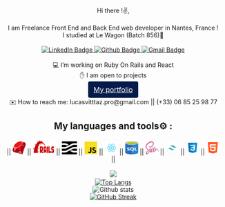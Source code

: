 <div align="center">
  Hi there !✌️, <br><br>
  I am Freelance Front End and Back End web developer in Nantes, France ! <br>
  I studied at Le Wagon (Batch 856)🚋 <br><br>

  <div id="badges">
    <a href="https://www.linkedin.com/in/lucas-vittaz-739a9713b/?original_referer=" target="_blank">
      <img src="https://img.shields.io/badge/LinkedIn-blue?style=for-the-badge&logo=linkedin&logoColor=white" alt="LinkedIn Badge"/>
    </a>
    <a href="https://github.com/lucas-vittaz" target="_blank">
      <img src="https://img.shields.io/badge/github-%23121011.svg?style=for-the-badge&logo=github&logoColor=white" alt="Github Badge"/>
    </a>
    <a href="mailto:lucasvittaz.pro@gmail.com">
      <img src="https://img.shields.io/badge/Gmail-D14836?style=for-the-badge&logo=gmail&logoColor=white" alt="Gmail Badge"/>
    </a>
  </div>
  <br>
  💻 I’m working on Ruby On Rails and React<br>
  ✋ I am open to projects<br>
  <a class="btn btn-gradient" href="https://www.lucasvittaz.com" style="display: inline-block; font-weight: 400; color: #212529; text-align: center; border: 1px solid transparent; padding: .375rem .75rem; font-size: 1rem; line-height: 1.5; border-radius: .25rem; color: #fff; background-color: #051C4A;">My portfolio</a><br>
  ✉️ How to reach me: lucasvitttaz.pro@gmail.com || (+33) 06 85 25 98 77<br>

  ## My languages and tools⚙️ :
  || <img src="https://github.com/Lucas-vittaz/Lucas-Vittaz/blob/main/img/ruby.png" alt="ruby" height="30" width="30"/> || <img src="https://github.com/Lucas-vittaz/Lucas-Vittaz/blob/main/img/rails.png" alt="ROR" height="35" width="50"/> || <img src="https://github.com/Lucas-vittaz/Lucas-Vittaz/blob/main/img/stimulus.png" alt="Stimulus" height="30" width="35"/> || <img src="https://github.com/Lucas-vittaz/Lucas-Vittaz/blob/main/img/js-icon.png" alt="Javascript" height="30" width="30"/> || <img src="https://github.com/Lucas-vittaz/Lucas-Vittaz/blob/main/img/react.png" alt="ReactJS" height="30" width="30"/> || <img src="https://github.com/Lucas-vittaz/Lucas-Vittaz/blob/main/img/sql(1).png" alt="SQL" height="30" width="30"/> || <img src="https://github.com/Lucas-vittaz/Lucas-Vittaz/blob/main/img/sass.png" alt="SCSS" height="30" width="30"/> || <img src="https://github.com/Lucas-vittaz/Lucas-Vittaz/blob/main/img/tailwind.png" alt="TAILWIND CSS" height="30" width="30"/> || <img src="https://github.com/Lucas-vittaz/Lucas-Vittaz/blob/main/img/css.png" alt="CSS" height="30" width="30"/> || <img src="https://github.com/Lucas-vittaz/Lucas-Vittaz/blob/main/img/html.png" alt="HTML" height="30" width="30"/> ||
  <br><br>
  ![](https://komarev.com/ghpvc/?username=lucas-vittaz&color=green)<br>
  [![Top Langs](https://github-readme-stats.vercel.app/api/top-langs/?username=lucas-vittaz&layout=compact&theme=vision-friendly-dark)](https://github.com/lucas-vittaz/github-readme-stats)<br>
  ![Github stats](https://github-readme-stats.vercel.app/api?username=lucas-vittaz&theme=highcontrast&show_icons=true&count_private=true)<br>
  [![GitHub Streak](http://github-readme-streak-stats.herokuapp.com?user=lucas-vittaz&theme=elegant)](https://git.io/streak-stats)
</div>
